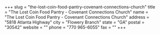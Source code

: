+++
slug = "the-lost-coin-food-pantry-covenant-connections-church"
title = "The Lost Coin Food Pantry - Covenant Connections Church"
name = "The Lost Coin Food Pantry - Covenant Connections Church"
address = "5818 Atlanta Highway"
city = "Flowery Branch"
state = "GA"
postal = "30542"
website = ""
phone = "770 965-6055"
fax = ""
+++
